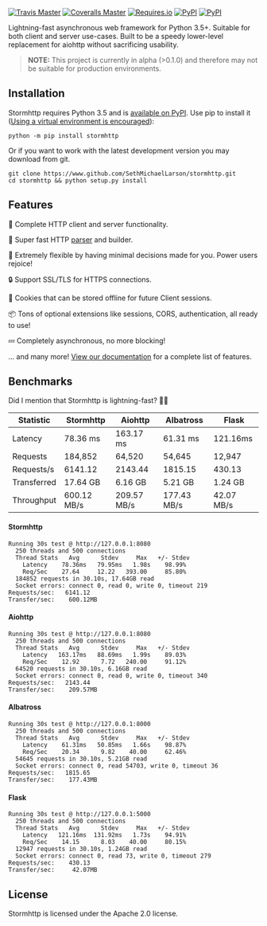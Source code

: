[![Travis Master](https://img.shields.io/travis/SethMichaelLarson/stormhttp/master.svg?maxAge=300)](https://travis-ci.org/SethMichaelLarson/stormhttp/branches)
[![Coveralls Master](https://img.shields.io/coveralls/SethMichaelLarson/stormhttp/master.svg?maxAge=300)](https://coveralls.io/github/SethMichaelLarson/stormhttp)
[![Requires.io](https://img.shields.io/requires/github/SethMichaelLarson/stormhttp.svg?maxAge=300)](https://requires.io/github/SethMichaelLarson/stormhttp/requirements)
[![PyPI](https://img.shields.io/pypi/v/stormhttp.svg?maxAge=300)](https://pypi.python.org/pypi/stormhttp)
[![PyPI](https://img.shields.io/pypi/dm/stormhttp.svg?maxAge=300)](https://pypi.python.org/pypi/stormhttp)

Lightning-fast asynchronous web framework for Python 3.5+. Suitable for both client and server use-cases. Built to be a speedy lower-level replacement for aiohttp without sacrificing usability.

> **NOTE:** This project is currently in alpha (>0.1.0) and therefore may not be suitable for production environments.

## Installation

Stormhttp requires Python 3.5 and is [available on PyPI](https://pypi.python.org/pypi/stormhttp). Use pip to install it ([Using a virtual environment is encouraged](https://www.google.com/url?sa=t&rct=j&q=&esrc=s&source=web&cd=1&cad=rja&uact=8&ved=0ahUKEwj90s7yr_vOAhUYzmMKHUBfDBMQFggeMAA&url=http%3A%2F%2Fdocs.python-guide.org%2Fen%2Flatest%2Fdev%2Fvirtualenvs%2F&usg=AFQjCNEvupNSRAVxfumkI5JFoxABd0GHhQ)):

```
python -m pip install stormhttp
```

Or if you want to work with the latest development version you may download from git.
```
git clone https://www.github.com/SethMichaelLarson/stormhttp.git
cd stormhttp && python setup.py install
```

## Features

:tada: Complete HTTP client and server functionality.

:rocket: Super fast HTTP [parser](https://github.com/MagicStack/httptools/) and builder.

:muscle: Extremely flexible by having minimal decisions made for you. Power users rejoice!

:lock: Support SSL/TLS for HTTPS connections.

:cookie: Cookies that can be stored offline for future Client sessions.

:package: Tons of optional extensions like sessions, CORS, authentication, all ready to use!

:zzz: Completely asynchronous, no more blocking!

... and many more! [View our documentation](https://github.com/SethMichaelLarson/stormhttp/docs) for a complete list of features.

## Benchmarks

Did I mention that Stormhttp is lightning-fast? :runner::dash:

| Statistic | Stormhttp | Aiohttp | Albatross | Flask |
| --------- | --------- | ------- | --------- | ----- |
| Latency | 78.36 ms | 163.17 ms | 61.31 ms | 121.16ms |
| Requests | 184,852 | 64,520 | 54,645 | 12,947 |
| Requests/s | 6141.12 | 2143.44 | 1815.15 | 430.13 |
| Transferred | 17.64 GB | 6.16 GB | 5.21 GB | 1.24 GB |
| Throughput | 600.12 MB/s | 209.57 MB/s | 177.43 MB/s | 42.07 MB/s |

#### Stormhttp

```
Running 30s test @ http://127.0.0.1:8080
  250 threads and 500 connections
  Thread Stats   Avg      Stdev     Max   +/- Stdev
    Latency    78.36ms   79.95ms   1.98s    98.99%
    Req/Sec    27.64     12.22   393.00     85.80%
  184852 requests in 30.10s, 17.64GB read
  Socket errors: connect 0, read 0, write 0, timeout 219
Requests/sec:   6141.12
Transfer/sec:    600.12MB
```

#### Aiohttp

```
Running 30s test @ http://127.0.0.1:8080
  250 threads and 500 connections
  Thread Stats   Avg      Stdev     Max   +/- Stdev
    Latency   163.17ms   88.69ms   1.99s    89.03%
    Req/Sec    12.92      7.72   240.00     91.12%
  64520 requests in 30.10s, 6.16GB read
  Socket errors: connect 0, read 0, write 0, timeout 340
Requests/sec:   2143.44
Transfer/sec:    209.57MB
```

#### Albatross

```
Running 30s test @ http://127.0.0.1:8000
  250 threads and 500 connections
  Thread Stats   Avg      Stdev     Max   +/- Stdev
    Latency    61.31ms   50.85ms   1.66s    98.87%
    Req/Sec    20.34      9.82    40.00     62.46%
  54645 requests in 30.10s, 5.21GB read
  Socket errors: connect 0, read 54703, write 0, timeout 36
Requests/sec:   1815.65
Transfer/sec:    177.43MB
```

#### Flask

```
Running 30s test @ http://127.0.0.1:5000
  250 threads and 500 connections
  Thread Stats   Avg      Stdev     Max   +/- Stdev
    Latency   121.16ms  131.92ms   1.73s    94.91%
    Req/Sec    14.15      8.03    40.00     80.15%
  12947 requests in 30.10s, 1.24GB read
  Socket errors: connect 0, read 73, write 0, timeout 279
Requests/sec:    430.13
Transfer/sec:     42.07MB
```

## License

Stormhttp is licensed under the Apache 2.0 license.
